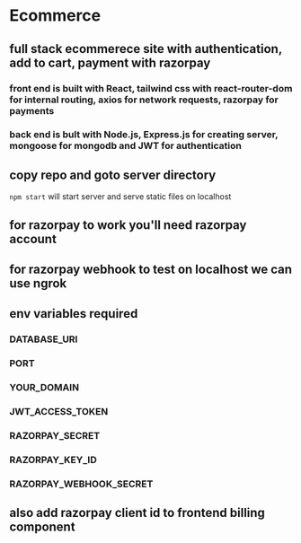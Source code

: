 # Ecommerce


## full stack ecommerece site with authentication, add to cart, payment with razorpay

### front end is built with React, tailwind css with react-router-dom for internal routing, axios for network requests, razorpay for payments

### back end is bult with Node.js, Express.js for creating server, mongoose for mongodb and JWT for authentication


## copy repo and goto server directory
 `npm start` will start server and serve static files on localhost


## for razorpay to work you'll need razorpay account 
## for razorpay webhook to test on localhost we can use ngrok 

## env variables required
### DATABASE_URI
### PORT 
### YOUR_DOMAIN
### JWT_ACCESS_TOKEN
### RAZORPAY_SECRET
### RAZORPAY_KEY_ID
### RAZORPAY_WEBHOOK_SECRET

## also add razorpay client id to frontend billing component
